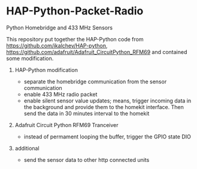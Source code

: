 # HAP-Python-Packet-Radio
Python Homebridge and 433 MHz Sensors

This repository put together the HAP-Python code from https://github.com/ikalchev/HAP-python, https://github.com/adafruit/Adafruit_CircuitPython_RFM69 and contained some modification.

1) HAP-Python modification
    - separate the homebridge communication from the sensor communication
    - enable 433 MHz radio packet
    - enable silent sensor value updates; means, trigger incoming data in the background and provide them to the homekit interface. Then send the data in 30 minutes interval to the homekit

2) Adafruit Circuit Python RFM69 Tranceiver

    - instead of permament looping the buffer, trigger the GPIO state DIO

3)  additional

    - send the sensor data to other http connected units
